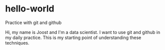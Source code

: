 # hello-world
Practice with git and github

Hi, my name is Joost and I'm a data scientist. I want to use git and github in my daily practice. This is my starting point of understanding these techniques. 
